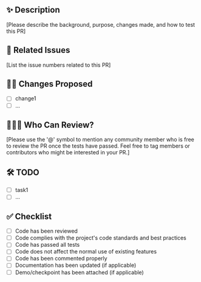 
## ✨ Description

[Please describe the background, purpose, changes made, and how to test this PR]

## 🚧 Related Issues

[List the issue numbers related to this PR]

## 👨‍💻 Changes Proposed

- [ ] change1
- [ ] ...

## 🧑‍🤝‍🧑 Who Can Review?

[Please use the '@' symbol to mention any community member who is free to review the PR once the tests have passed. Feel free to tag members or contributors who might be interested in your PR.]

## 🛠 TODO

- [ ] task1
- [ ] ...

## ✅ Checklist

- [ ]  Code has been reviewed
- [ ]  Code complies with the project's code standards and best practices
- [ ]  Code has passed all tests
- [ ]  Code does not affect the normal use of existing features
- [ ]  Code has been commented properly
- [ ]  Documentation has been updated (if applicable)
- [ ]  Demo/checkpoint has been attached (if applicable)

